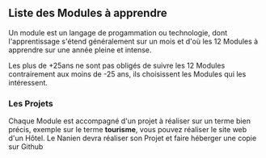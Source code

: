 ## Liste des Modules à apprendre

Un module est un langage de progammation ou technologie, dont l'apprentissage s'étend généralement sur un mois et d'où les 12
Modules à apprendre sur une année pleine et intense.

Les plus de +25ans ne sont pas obligés de suivre les 12 Modules contrairement aux moins de -25 ans, ils choisissent les Modules 
qui les intéressent.

### Les Projets 

Chaque Module est accompagné d'un projet à réaliser sur un terme bien précis, exemple sur le terme **tourisme**, vous pouvez 
réaliser le site web d'un Hôtel.
Le Nanien devra réaliser son Projet et faire héberger une copie sur Github
